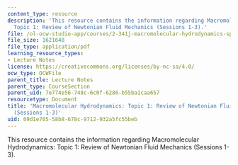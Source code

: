 ```yaml
---
content_type: resource
description: 'This resource contains the information regarding Macromolecular Hydrodynamics:
  Topic 1: Review of Newtonian Fluid Mechanics (Sessions 1-3).'
file: /ol-ocw-studio-app/courses/2-341j-macromolecular-hydrodynamics-spring-2016/09d1e70558b8678c9712932a5fc55beb_MIT2_341JS16_Lec02-slides.pdf
file_size: 1621648
file_type: application/pdf
learning_resource_types:
- Lecture Notes
license: https://creativecommons.org/licenses/by-nc-sa/4.0/
ocw_type: OCWFile
parent_title: Lecture Notes
parent_type: CourseSection
parent_uid: 7e774e56-748c-6c0f-6286-b55ba1caa657
resourcetype: Document
title: 'Macromolecular Hydrodynamics: Topic 1: Review of Newtonian Fluid Mechanics
  (Sessions 1-3)'
uid: 09d1e705-58b8-678c-9712-932a5fc55beb
---
```

This resource contains the information regarding Macromolecular Hydrodynamics: Topic 1: Review of Newtonian Fluid Mechanics (Sessions 1-3).